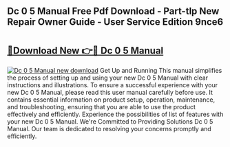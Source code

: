 ## Dc 0 5 Manual Free Pdf Download - Part-tlp New Repair Owner Guide - User Service Edition 9nce6

# <h2><a href="http://bc16246.oget.top/?id=Dc+0+5+Manual">🔗Download New 👉🔴 Dc 0 5 Manual</a></h2>

[![Dc 0 5 Manual new download](https://i.imgur.com/5g1atiW.png)](http://bc16246.oget.top/?id=Dc+0+5+Manual)
Get Up and Running This manual simplifies the process of setting up and using your new Dc 0 5 Manual with clear instructions and illustrations. To ensure a successful experience with your new Dc 0 5 Manual, please read this user manual carefully before use. It contains essential information on product setup, operation, maintenance, and troubleshooting, ensuring that you are able to use the product effectively and efficiently. Experience the possibilities of list of features with your new Dc 0 5 Manual. We're Committed to Providing Solutions Dc 0 5 Manual. Our team is dedicated to resolving your concerns promptly and efficiently.
